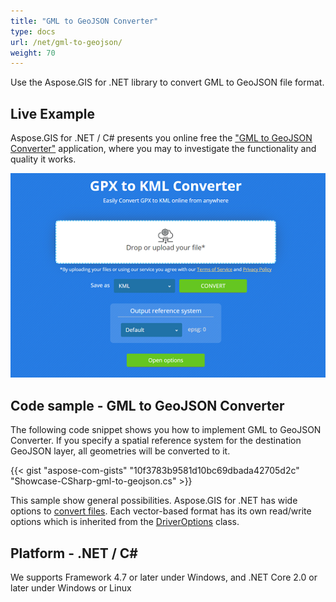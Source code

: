 ```yaml
---
title: "GML to GeoJSON Converter"
type: docs
url: /net/gml-to-geojson/
weight: 70
---
```


Use the Aspose.GIS for .NET library to convert GML to GeoJSON file format.

## **Live Example**

Aspose.GIS for .NET / C# presents you online free the ["GML to GeoJSON Converter"](https://products.aspose.app/gis/conversion/gml-to-geojson) application, where you may to investigate the functionality and quality it works.

![GML to GeoJSON Converter App](conversion.png)

## **Code sample - GML to GeoJSON Converter**

The following code snippet shows you how to implement GML to GeoJSON Converter. If you specify a spatial reference system for the destination GeoJSON layer, all geometries will be converted to it. 

{{< gist "aspose-com-gists" "10f3783b9581d10bc69dbada42705d2c" "Showcase-CSharp-gml-to-geojson.cs" >}}

This sample show general possibilities. Aspose.GIS for .NET has wide options to [convert files](https://docs.aspose.com/gis/net/vector-layers/). Each vector-based format has its own read/write options which is inherited from the [DriverOptions](https://apireference.aspose.com/gis/net/aspose.gis/driveroptions) class.

## **Platform - .NET / C#**

We supports Framework 4.7 or later under Windows, and .NET Core 2.0 or later under Windows or Linux
